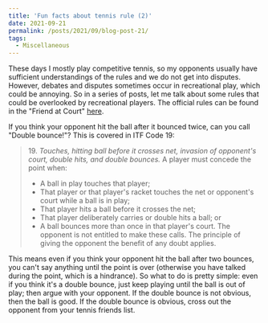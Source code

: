 ```yaml
---
title: 'Fun facts about tennis rule (2)'
date: 2021-09-21
permalink: /posts/2021/09/blog-post-21/
tags:
  - Miscellaneous
---
```


These days I mostly play competitive tennis, so my opponents usually have sufficient understandings of the rules and we do not get into disputes. However, debates and disputes sometimes occur in recreational play, which could be annoying. So in a series of posts, let me talk about some rules that could be overlooked by recreational players. The official rules can be found in the "Friend at Court" [here](https://www.usta.com/en/home/coach-organize/tennis-tool-center/resource-library/bylaws-regulations-forms.html).

If you think your opponent hit the ball after it bounced twice, can you call "Double bounce!"? This is covered in ITF Code 19:

> 19\. *Touches, hitting ball before it crosses net, invasion of opponent's court, double hits, and double bounces.* A player must concede the point when:
>- A ball in play touches that player;
>- That player or that player's racket touches the net or opponent's court while a ball is in play;
>- That player hits a ball before it crosses the net;
>- That player deliberately carries or double hits a ball; or
>- A ball bounces more than once in that player's court.
>The opponent is not entitled to make these calls. The principle of giving the opponent the benefit of any doubt applies.

This means even if you think your opponent hit the ball after two bounces, you can't say anything until the point is over (otherwise you have talked during the point, which is a hindrance). So what to do is pretty simple: even if you think it's a double bounce, just keep playing until the ball is out of play; then argue with your opponent. If the double bounce is not obvious, then the ball is good. If the double bounce is obvious, cross out the opponent from your tennis friends list.
